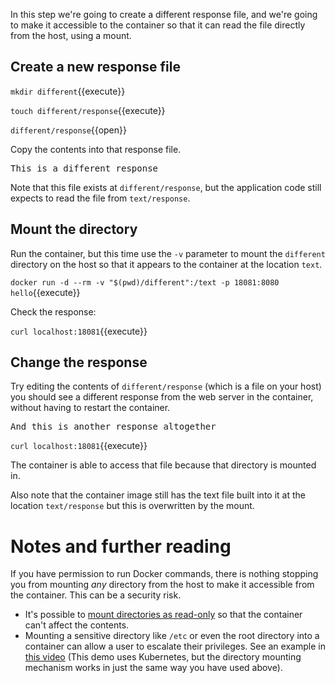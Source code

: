 In this step we're going to create a different response file, and we're going to make it accessible to the container so that it can read the file directly from the host, using a mount. 

## Create a new response file

`mkdir different`{{execute}}

`touch different/response`{{execute}}

`different/response`{{open}}

Copy the contents into that response file.

<pre class="file" data-filename="different/response" data-target="replace">
This is a different response
</pre>

Note that this file exists at `different/response`, but the application code still expects to read the file from `text/response`.

## Mount the directory

Run the container, but this time use the `-v` parameter to mount the `different` directory on the host so that it appears to the container at the location `text`.

`docker run -d --rm -v "$(pwd)/different":/text -p 18081:8080 hello`{{execute}}

Check the response:

`curl localhost:18081`{{execute}}

## Change the response

Try editing the contents of `different/response` (which is a file on your host) you should see a different response from the web server in the container, without having to restart the container.

<pre class="file" data-filename="different/response" data-target="replace">
And this is another response altogether
</pre>

`curl localhost:18081`{{execute}}

The container is able to access that file because that directory is mounted in.

Also note that the container image still has the text file built into it at the location `text/response` but this is overwritten by the mount.

# Notes and further reading

If you have permission to run Docker commands, there is nothing stopping you from mounting *any* directory from the host to make it accessible from the container. This can be a security risk.

* It's possible to [mount directories as read-only](https://docs.docker.com/storage/volumes/#use-a-read-only-volume) so that the container can't affect the contents.
* Mounting a sensitive directory like `/etc` or even the root directory into a container can allow a user to escalate their privileges. See an example in [this video](https://youtu.be/ltrV-Qmh3oY?t=700) (This demo uses Kubernetes, but the directory mounting mechanism works in just the same way you have used above).
